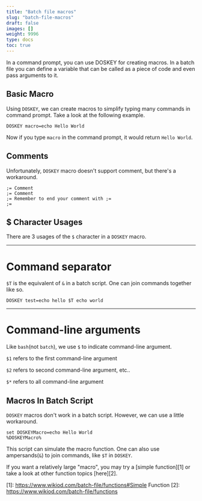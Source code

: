```yaml
---
title: "Batch file macros"
slug: "batch-file-macros"
draft: false
images: []
weight: 9996
type: docs
toc: true
---
```


In a command prompt, you can use DOSKEY for creating macros. In a batch file you can define a variable that can be called as a piece of code and even pass arguments to it.

## Basic Macro
Using `DOSKEY`, we can create macros to simplify typing many commands in command prompt. Take a look at the following example.

    DOSKEY macro=echo Hello World

Now if you type `macro` in the command prompt, it would return `Hello World`.

## Comments
Unfortunately, `DOSKEY` macro doesn't support comment, but there's a workaround.

    ;= Comment
    ;= Comment
    ;= Remember to end your comment with ;=
    ;=

## $ Character Usages
There are 3 usages of the `$` character in a `DOSKEY` macro.

---

# Command separator

`$T` is the equivalent of `&` in a batch script. One can join commands together like so.

    DOSKEY test=echo hello $T echo world

---

# Command-line arguments

Like `bash`(not `batch`), we use `$` to indicate command-line argument.

`$1` refers to the first command-line argument

`$2` refers to    second command-line argument, etc..

`$*` refers to all command-line argument



## Macros In Batch Script
`DOSKEY` macros don't work in a batch script. However, we can use a little workaround.

    set DOSKEYMacro=echo Hello World
    %DOSKEYMacro%

This script can simulate the macro function. One can also use ampersands(`&`) to join commands, like `$T` in `DOSKEY`.

If you want a relatively large "macro", you may try a [simple function][1] or take a look at other function topics [here][2].


  [1]: https://www.wikiod.com/batch-file/functions#Simple Function
  [2]: https://www.wikiod.com/batch-file/functions

